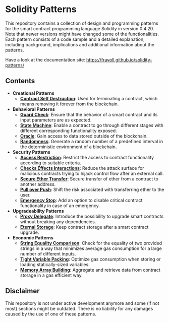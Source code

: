 # Solidity Patterns

This repository contains a collection of design and programming patterns for the smart contract programming language Solidity in version 0.4.20. Note that newer versions might have changed some of the functionalities.
Each pattern consists of a code sample and a detailed explanation, including background, implications and additional information about the patterns.

Have a look at the documentation site: https://fravoll.github.io/solidity-patterns/

## Contents

* **Creational Patterns**
  * [**Contract Self Destruction**](docs/contract_self_destruction.md): Used for terminating a contract, which means removing it forever from the blockchain. 
* **Behavioral Patterns**
  * [**Guard Check**](docs/guard_check.md): Ensure that the behavior of a smart contract and its input parameters are as expected.
  * [**State Machine**](docs/state_machine.md): Enable a contract to go through different stages with different corresponding functionality exposed.
  * [**Oracle**](docs/oracle.md): Gain access to data stored outside of the blockchain.
  * [**Randomness**](docs/randomness.md): Generate a random number of a predefined interval in the deterministic environment of a blockchain.
* **Security Patterns**
  * [**Access Restriction**](docs/access_restriction.md): Restrict the access to contract functionality according to suitable criteria.
  * [**Checks Effects Interactions**](docs/checks_effects_interactions.md): Reduce the attack surface for malicious contracts trying to hijack control flow after an external call.
  * [**Secure Ether Transfer**](docs/secure_ether_transfer.md): Secure transfer of ether from a contract to another address.
  * [**Pull over Push**](docs/pull_over_push.md): Shift the risk associated with transferring ether to the user.
  * [**Emergency Stop**](docs/emergency_stop.md): Add an option to disable critical contract functionality in case of an emergency.
* **Upgradeability Patterns**
  * [**Proxy Delegate**](docs/proxy_delegate.md): Introduce the possibility to upgrade smart contracts without breaking any dependencies.
  * [**Eternal Storage**](docs/eternal_storage.md): Keep contract storage after a smart contract upgrade.
* **Economic Patterns**
  * [**String Equality Comparison**](docs/string_equality_comparison.md): Check for the equality of two provided strings in a way that minimizes average gas consumption for a large number of different inputs.
  * [**Tight Variable Packing**](docs/tight_variable_packing.md): Optimize gas consumption when storing or loading statically-sized variables.
  * [**Memory Array Building**](docs/memory_array_building.md): Aggregate and retrieve data from contract storage in a gas efficient way.
  

## Disclaimer

This repository is not under active development anymore and some (if not most) sections might be outdated. There is no liability for any damages caused by the use of one of these patterns.
